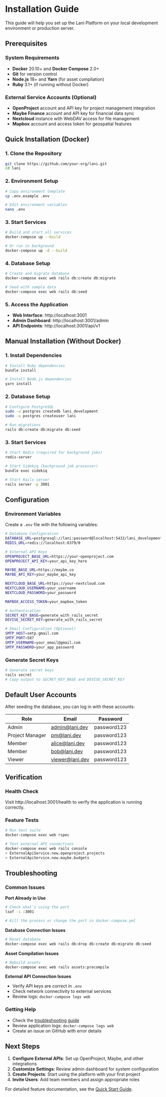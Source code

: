 # Installation Guide

This guide will help you set up the Lani Platform on your local development environment or production server.

## Prerequisites

### System Requirements
- **Docker** 20.10+ and **Docker Compose** 2.0+
- **Git** for version control
- **Node.js** 18+ and **Yarn** (for asset compilation)
- **Ruby** 3.1+ (if running without Docker)

### External Service Accounts (Optional)
- **OpenProject** account and API key for project management integration
- **Maybe Finance** account and API key for financial data sync
- **Nextcloud** instance with WebDAV access for file management
- **Mapbox** account and access token for geospatial features

## Quick Installation (Docker)

### 1. Clone the Repository
```bash
git clone https://github.com/your-org/lani.git
cd lani
```

### 2. Environment Setup
```bash
# Copy environment template
cp .env.example .env

# Edit environment variables
nano .env
```

### 3. Start Services
```bash
# Build and start all services
docker-compose up --build

# Or run in background
docker-compose up -d --build
```

### 4. Database Setup
```bash
# Create and migrate database
docker-compose exec web rails db:create db:migrate

# Seed with sample data
docker-compose exec web rails db:seed
```

### 5. Access the Application
- **Web Interface**: http://localhost:3001
- **Admin Dashboard**: http://localhost:3001/admin
- **API Endpoints**: http://localhost:3001/api/v1

## Manual Installation (Without Docker)

### 1. Install Dependencies
```bash
# Install Ruby dependencies
bundle install

# Install Node.js dependencies
yarn install
```

### 2. Database Setup
```bash
# Configure PostgreSQL
sudo -u postgres createdb lani_development
sudo -u postgres createuser lani

# Run migrations
rails db:create db:migrate db:seed
```

### 3. Start Services
```bash
# Start Redis (required for background jobs)
redis-server

# Start Sidekiq (background job processor)
bundle exec sidekiq

# Start Rails server
rails server -p 3001
```

## Configuration

### Environment Variables
Create a `.env` file with the following variables:

```bash
# Database Configuration
DATABASE_URL=postgresql://lani:password@localhost:5432/lani_development
REDIS_URL=redis://localhost:6379/0

# External API Keys
OPENPROJECT_BASE_URL=https://your-openproject.com
OPENPROJECT_API_KEY=your_api_key_here

MAYBE_BASE_URL=https://maybe.co
MAYBE_API_KEY=your_maybe_api_key

NEXTCLOUD_BASE_URL=https://your-nextcloud.com
NEXTCLOUD_USERNAME=your_username
NEXTCLOUD_PASSWORD=your_password

MAPBOX_ACCESS_TOKEN=your_mapbox_token

# Authentication
SECRET_KEY_BASE=generate_with_rails_secret
DEVISE_SECRET_KEY=generate_with_rails_secret

# Email Configuration (Optional)
SMTP_HOST=smtp.gmail.com
SMTP_PORT=587
SMTP_USERNAME=your_email@gmail.com
SMTP_PASSWORD=your_app_password
```

### Generate Secret Keys
```bash
# Generate secret keys
rails secret
# Copy output to SECRET_KEY_BASE and DEVISE_SECRET_KEY
```

## Default User Accounts

After seeding the database, you can log in with these accounts:

| Role | Email | Password |
|------|-------|----------|
| Admin | admin@lani.dev | password123 |
| Project Manager | pm@lani.dev | password123 |
| Member | alice@lani.dev | password123 |
| Member | bob@lani.dev | password123 |
| Viewer | viewer@lani.dev | password123 |

## Verification

### Health Check
Visit http://localhost:3001/health to verify the application is running correctly.

### Feature Tests
```bash
# Run test suite
docker-compose exec web rspec

# Test external API connections
docker-compose exec web rails console
> ExternalApiService.new.openproject.projects
> ExternalApiService.new.maybe.budgets
```

## Troubleshooting

### Common Issues

**Port Already in Use**
```bash
# Check what's using the port
lsof -i :3001

# Kill the process or change the port in docker-compose.yml
```

**Database Connection Issues**
```bash
# Reset database
docker-compose exec web rails db:drop db:create db:migrate db:seed
```

**Asset Compilation Issues**
```bash
# Rebuild assets
docker-compose exec web rails assets:precompile
```

**External API Connection Issues**
- Verify API keys are correct in `.env`
- Check network connectivity to external services
- Review logs: `docker-compose logs web`

### Getting Help
- Check the [troubleshooting guide](troubleshooting.md)
- Review application logs: `docker-compose logs web`
- Create an issue on GitHub with error details

## Next Steps

1. **Configure External APIs**: Set up OpenProject, Maybe, and other integrations
2. **Customize Settings**: Review admin dashboard for system configuration
3. **Create Projects**: Start using the platform with your first project
4. **Invite Users**: Add team members and assign appropriate roles

For detailed feature documentation, see the [Quick Start Guide](quick-start.md).

